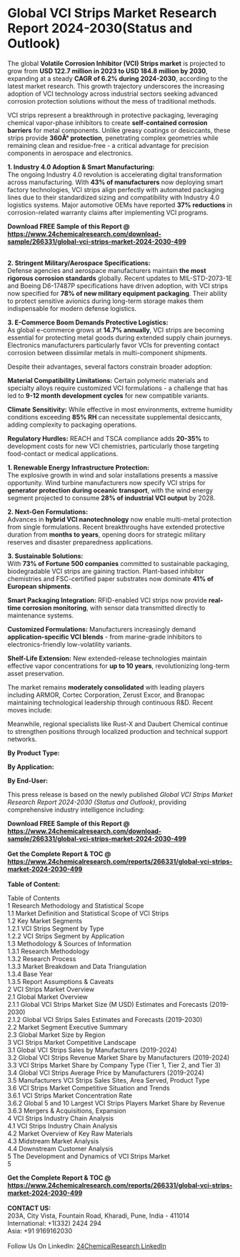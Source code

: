 <h1>Global VCI Strips Market Research Report 2024-2030(Status and Outlook)</h1><p>The global <strong>Volatile Corrosion Inhibitor (VCI) Strips market</strong> is projected to grow from <strong>USD 122.7 million in 2023 to USD 184.8 million by 2030</strong>, expanding at a steady <strong>CAGR of 6.2% during 2024-2030</strong>, according to the latest market research. This growth trajectory underscores the increasing adoption of VCI technology across industrial sectors seeking advanced corrosion protection solutions without the mess of traditional methods.</p><p>VCI strips represent a breakthrough in protective packaging, leveraging chemical vapor-phase inhibitors to create <strong>self-contained corrosion barriers</strong> for metal components. Unlike greasy coatings or desiccants, these strips provide <strong>360Â° protection</strong>, penetrating complex geometries while remaining clean and residue-free - a critical advantage for precision components in aerospace and electronics.</p><p><strong>1. Industry 4.0 Adoption &amp; Smart Manufacturing:</strong><br>
The ongoing Industry 4.0 revolution is accelerating digital transformation across manufacturing. With <strong>43% of manufacturers</strong> now deploying smart factory technologies, VCI strips align perfectly with automated packaging lines due to their standardized sizing and compatibility with Industry 4.0 logistics systems. Major automotive OEMs have reported <strong>37% reductions</strong> in corrosion-related warranty claims after implementing VCI programs.</p><div><b>Download FREE Sample of this Report @ 
            <a href="https://www.24chemicalresearch.com/download-sample/266331/global-vci-strips-market-2024-2030-499">
            https://www.24chemicalresearch.com/download-sample/266331/global-vci-strips-market-2024-2030-499</a></b></div><br><p><strong>2. Stringent Military/Aerospace Specifications:</strong><br>
Defense agencies and aerospace manufacturers maintain <strong>the most rigorous corrosion standards</strong> globally. Recent updates to MIL-STD-2073-1E and Boeing D6-17487P specifications have driven adoption, with VCI strips now specified for <strong>78% of new military equipment packaging</strong>. Their ability to protect sensitive avionics during long-term storage makes them indispensable for modern defense logistics.</p><p><strong>3. E-Commerce Boom Demands Protective Logistics:</strong><br>
As global e-commerce grows at <strong>14.7% annually</strong>, VCI strips are becoming essential for protecting metal goods during extended supply chain journeys. Electronics manufacturers particularly favor VCIs for preventing contact corrosion between dissimilar metals in multi-component shipments.</p><p>Despite their advantages, several factors constrain broader adoption:</p><p><strong>Material Compatibility Limitations:</strong> Certain polymeric materials and specialty alloys require customized VCI formulations - a challenge that has led to <strong>9-12 month development cycles</strong> for new compatible variants.</p><p><strong>Climate Sensitivity:</strong> While effective in most environments, extreme humidity conditions exceeding <strong>85% RH</strong> can necessitate supplemental desiccants, adding complexity to packaging operations.</p><p><strong>Regulatory Hurdles:</strong> REACH and TSCA compliance adds <strong>20-35%</strong> to development costs for new VCI chemistries, particularly those targeting food-contact or medical applications.</p><p><strong>1. Renewable Energy Infrastructure Protection:</strong><br>
The explosive growth in wind and solar installations presents a massive opportunity. Wind turbine manufacturers now specify VCI strips for <strong>generator protection during oceanic transport</strong>, with the wind energy segment projected to consume <strong>28% of industrial VCI output</strong> by 2028.</p><p><strong>2. Next-Gen Formulations:</strong><br>
Advances in <strong>hybrid VCI nanotechnology</strong> now enable multi-metal protection from single formulations. Recent breakthroughs have extended protective duration from <strong>months to years</strong>, opening doors for strategic military reserves and disaster preparedness applications.</p><p><strong>3. Sustainable Solutions:</strong><br>
With <strong>73% of Fortune 500 companies</strong> committed to sustainable packaging, biodegradable VCI strips are gaining traction. Plant-based inhibitor chemistries and FSC-certified paper substrates now dominate <strong>41% of European shipments</strong>.</p><p><strong>Smart Packaging Integration:</strong> RFID-enabled VCI strips now provide <strong>real-time corrosion monitoring</strong>, with sensor data transmitted directly to maintenance systems.</p><p><strong>Customized Formulations:</strong> Manufacturers increasingly demand <strong>application-specific VCI blends</strong> - from marine-grade inhibitors to electronics-friendly low-volatility variants.</p><p><strong>Shelf-Life Extension:</strong> New extended-release technologies maintain effective vapor concentrations for <strong>up to 10 years</strong>, revolutionizing long-term asset preservation.</p><p>The market remains <strong>moderately consolidated</strong> with leading players including ARMOR, Cortec Corporation, Zerust Excor, and Branopac maintaining technological leadership through continuous R&amp;D. Recent moves include:</p><p>Meanwhile, regional specialists like Rust-X and Daubert Chemical continue to strengthen positions through localized production and technical support networks.</p><p><strong>By Product Type:</strong></p><p><strong>By Application:</strong></p><p><strong>By End-User:</strong></p><p>This press release is based on the newly published <em>Global VCI Strips Market Research Report 2024-2030 (Status and Outlook)</em>, providing comprehensive industry intelligence including:</p><div><b>Download FREE Sample of this Report @ 
            <a href="https://www.24chemicalresearch.com/download-sample/266331/global-vci-strips-market-2024-2030-499">
            https://www.24chemicalresearch.com/download-sample/266331/global-vci-strips-market-2024-2030-499</a></b></div><br><div><b>Get the Complete Report & TOC @ 
            <a href="https://www.24chemicalresearch.com/reports/266331/global-vci-strips-market-2024-2030-499">
            https://www.24chemicalresearch.com/reports/266331/global-vci-strips-market-2024-2030-499</a></b></div><br>
            <b>Table of Content:</b><p>Table of Contents<br />
1 Research Methodology and Statistical Scope<br />
1.1 Market Definition and Statistical Scope of VCI Strips<br />
1.2 Key Market Segments<br />
1.2.1 VCI Strips Segment by Type<br />
1.2.2 VCI Strips Segment by Application<br />
1.3 Methodology & Sources of Information<br />
1.3.1 Research Methodology<br />
1.3.2 Research Process<br />
1.3.3 Market Breakdown and Data Triangulation<br />
1.3.4 Base Year<br />
1.3.5 Report Assumptions & Caveats<br />
2 VCI Strips Market Overview<br />
2.1 Global Market Overview<br />
2.1.1 Global VCI Strips Market Size (M USD) Estimates and Forecasts (2019-2030)<br />
2.1.2 Global VCI Strips Sales Estimates and Forecasts (2019-2030)<br />
2.2 Market Segment Executive Summary<br />
2.3 Global Market Size by Region<br />
3 VCI Strips Market Competitive Landscape<br />
3.1 Global VCI Strips Sales by Manufacturers (2019-2024)<br />
3.2 Global VCI Strips Revenue Market Share by Manufacturers (2019-2024)<br />
3.3 VCI Strips Market Share by Company Type (Tier 1, Tier 2, and Tier 3)<br />
3.4 Global VCI Strips Average Price by Manufacturers (2019-2024)<br />
3.5 Manufacturers VCI Strips Sales Sites, Area Served, Product Type<br />
3.6 VCI Strips Market Competitive Situation and Trends<br />
3.6.1 VCI Strips Market Concentration Rate<br />
3.6.2 Global 5 and 10 Largest VCI Strips Players Market Share by Revenue<br />
3.6.3 Mergers & Acquisitions, Expansion<br />
4 VCI Strips Industry Chain Analysis<br />
4.1 VCI Strips Industry Chain Analysis<br />
4.2 Market Overview of Key Raw Materials<br />
4.3 Midstream Market Analysis<br />
4.4 Downstream Customer Analysis<br />
5 The Development and Dynamics of VCI Strips Market <br />
5</p><div><b>Get the Complete Report & TOC @ 
            <a href="https://www.24chemicalresearch.com/reports/266331/global-vci-strips-market-2024-2030-499">
            https://www.24chemicalresearch.com/reports/266331/global-vci-strips-market-2024-2030-499</a></b></div><br><b>CONTACT US:</b><br>
            203A, City Vista, Fountain Road, Kharadi, Pune, India - 411014<br>
            International: +1(332) 2424 294<br>
            Asia: +91 9169162030 <br><br>
            Follow Us On LinkedIn: <a href="https://www.linkedin.com/company/24chemicalresearch/">24ChemicalResearch LinkedIn</a>